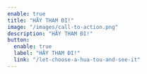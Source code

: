 ```yaml
---
enable: true
title: "HÃY THAM ĐI!"
image: "/images/call-to-action.png"
description: "HÃY THAM ĐI!"
button:
  enable: true
  label: "HÃY THAM ĐI!"
  link: "/let-choose-a-hua-tou-and-see-it"
---
```

